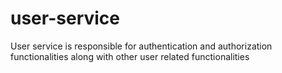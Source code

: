 # user-service
User service is responsible for authentication and authorization functionalities along with other user related functionalities
